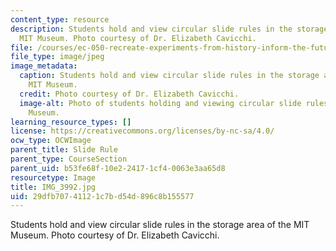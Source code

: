 ```yaml
---
content_type: resource
description: Students hold and view circular slide rules in the storage area of the
  MIT Museum. Photo courtesy of Dr. Elizabeth Cavicchi.
file: /courses/ec-050-recreate-experiments-from-history-inform-the-future-from-the-past-galileo-january-iap-2010/29dfb70741121c7bd54d896c8b155577_IMG_3992.jpg
file_type: image/jpeg
image_metadata:
  caption: Students hold and view circular slide rules in the storage area of the
    MIT Museum.
  credit: Photo courtesy of Dr. Elizabeth Cavicchi.
  image-alt: Photo of students holding and viewing circular slide rules in the MIT
    Museum.
learning_resource_types: []
license: https://creativecommons.org/licenses/by-nc-sa/4.0/
ocw_type: OCWImage
parent_title: Slide Rule
parent_type: CourseSection
parent_uid: b53fe68f-10e2-2417-1cf4-0063e3aa65d8
resourcetype: Image
title: IMG_3992.jpg
uid: 29dfb707-4112-1c7b-d54d-896c8b155577
---
```

Students hold and view circular slide rules in the storage area of the MIT Museum. Photo courtesy of Dr. Elizabeth Cavicchi.